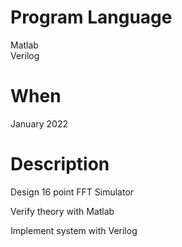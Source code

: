 # Program Language
Matlab   
Verilog

# When
January 2022  

# Description
Design 16 point FFT Simulator  

Verify theory with Matlab  

Implement system with Verilog  
